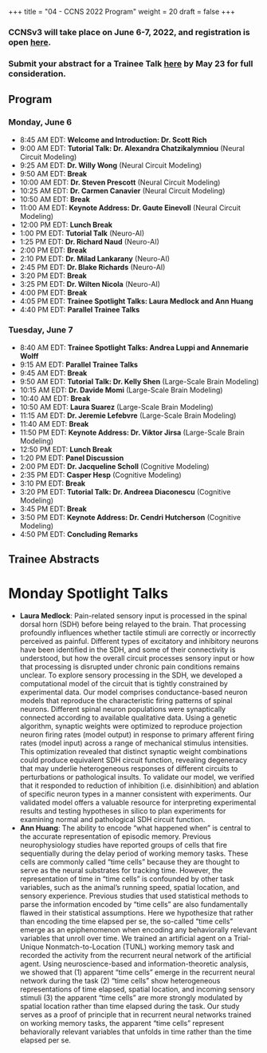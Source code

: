 +++
title = "04 - CCNS 2022 Program"
weight = 20
draft = false
+++

### CCNSv3 will take place on June 6-7, 2022, and registration is open [here](https://www.crowdcast.io/e/ccnsv3/register).

### Submit your abstract for a Trainee Talk [here](https://forms.gle/thSZWMyr4uxHQLJi9) by May 23 for full consideration.

## Program
### Monday, June 6
* 8:45 AM EDT: **Welcome and Introduction: Dr. Scott Rich**
* 9:00 AM EDT: **Tutorial Talk: Dr. Alexandra Chatzikalymniou** (Neural Circuit Modeling)
* 9:25 AM EDT: **Dr. Willy Wong** (Neural Circuit Modeling) 
* 9:50 AM EDT: **Break**
* 10:00 AM EDT: **Dr. Steven Prescott** (Neural Circuit Modeling) 
* 10:25 AM EDT: **Dr. Carmen Canavier** (Neural Circuit Modeling)
* 10:50 AM EDT: **Break**
* 11:00 AM EDT: **Keynote Address: Dr. Gaute Einevoll** (Neural Circuit Modeling)
* 12:00 PM EDT: **Lunch Break**
* 1:00 PM EDT: **Tutorial Talk** (Neuro-AI)
* 1:25 PM EDT: **Dr. Richard Naud** (Neuro-AI)
* 2:00 PM EDT: **Break**
* 2:10 PM EDT: **Dr. Milad Lankarany** (Neuro-AI)
* 2:45 PM EDT: **Dr. Blake Richards** (Neuro-AI)
* 3:20 PM EDT: **Break**
* 3:25 PM EDT: **Dr. Wilten Nicola** (Neuro-AI)
* 4:00 PM EDT: **Break**
* 4:05 PM EDT: **Trainee Spotlight Talks: Laura Medlock and Ann Huang**
* 4:40 PM EDT: **Parallel Trainee Talks**


### Tuesday, June 7
* 8:40 AM EDT: **Trainee Spotlight Talks: Andrea Luppi and Annemarie Wolff**
* 9:15 AM EDT: **Parallel Trainee Talks**
* 9:45 AM EDT: **Break**
* 9:50 AM EDT: **Tutorial Talk: Dr. Kelly Shen** (Large-Scale Brain Modeling)
* 10:15 AM EDT: **Dr. Davide Momi** (Large-Scale Brain Modeling)
* 10:40 AM EDT: **Break**
* 10:50 AM EDT: **Laura Suarez** (Large-Scale Brain Modeling)
* 11:15 AM EDT: **Dr. Jeremie Lefebvre** (Large-Scale Brain Modeling)
* 11:40 AM EDT: **Break**
* 11:50 PM EDT: **Keynote Address: Dr. Viktor Jirsa** (Large-Scale Brain Modeling)
* 12:50 PM EDT: **Lunch Break**
* 1:20 PM EDT: **Panel Discussion**
* 2:00 PM EDT: **Dr. Jacqueline Scholl** (Cognitive Modeling)
* 2:35 PM EDT: **Casper Hesp** (Cognitive Modeling)
* 3:10 PM EDT: **Break**
* 3:20 PM EDT: **Tutorial Talk: Dr. Andreea Diaconescu** (Cognitive Modeling)
* 3:45 PM EDT: **Break**
* 3:50 PM EDT: **Keynote Address: Dr. Cendri Hutcherson** (Cognitive Modeling)
* 4:50 PM EDT: **Concluding Remarks**

## Trainee Abstracts
# Monday Spotlight Talks
* **Laura Medlock**: Pain-related sensory input is processed in the spinal dorsal horn (SDH) before being relayed to the brain. That processing profoundly influences whether tactile stimuli are correctly or incorrectly perceived as painful. Different types of excitatory and inhibitory neurons have been identified in the SDH, and some of their connectivity is understood, but how the overall circuit processes sensory input or how that processing is disrupted under chronic pain conditions remains unclear. To explore sensory processing in the SDH, we developed a computational model of the circuit that is tightly constrained by experimental data. Our model comprises conductance-based neuron models that reproduce the characteristic firing patterns of spinal neurons. Different spinal neuron populations were synaptically connected according to available qualitative data. Using a genetic algorithm, synaptic weights were optimized to reproduce projection neuron firing rates (model output) in response to primary afferent firing rates (model input) across a range of mechanical stimulus intensities. This optimization revealed that distinct synaptic weight combinations could produce equivalent SDH circuit function, revealing degeneracy that may underlie heterogeneous responses of different circuits to perturbations or pathological insults. To validate our model, we verified that it responded to reduction of inhibition (i.e. disinhibition) and ablation of specific neuron types in a manner consistent with experiments. Our validated model offers a valuable resource for interpreting experimental results and testing hypotheses in silico to plan experiments for examining normal and pathological SDH circuit function.
* **Ann Huang**: The ability to encode “what happened when” is central to the accurate representation of episodic memory. Previous neurophysiology studies have reported groups of cells that fire sequentially during the delay period of working memory tasks. These cells are commonly called “time cells” because they are thought to serve as the neural substrates for tracking time. However, the representation of time in “time cells” is confounded by other task variables, such as the animal’s running speed, spatial location, and sensory experience. Previous studies that used statistical methods to parse the information encoded by “time cells” are also fundamentally flawed in their statistical assumptions. Here we hypothesize that rather than encoding the time elapsed per se, the so-called “time cells” emerge as an epiphenomenon when encoding any behaviorally relevant variables that unroll over time. We trained an artificial agent on a Trial-Unique Nonmatch-to-Location (TUNL) working memory task and recorded the activity from the recurrent neural network of the artificial agent. Using neuroscience-based and information-theoretic analysis, we showed that (1) apparent “time cells” emerge in the recurrent neural network during the task (2) “time cells” show heterogeneous representations of time elapsed, spatial location, and incoming sensory stimuli (3) the apparent “time cells” are more strongly modulated by spatial location rather than time elapsed during the task. Our study serves as a proof of principle that in recurrent neural networks trained on working memory tasks, the apparent “time cells” represent behaviorally relevant variables that unfolds in time rather than the time elapsed per se. 
